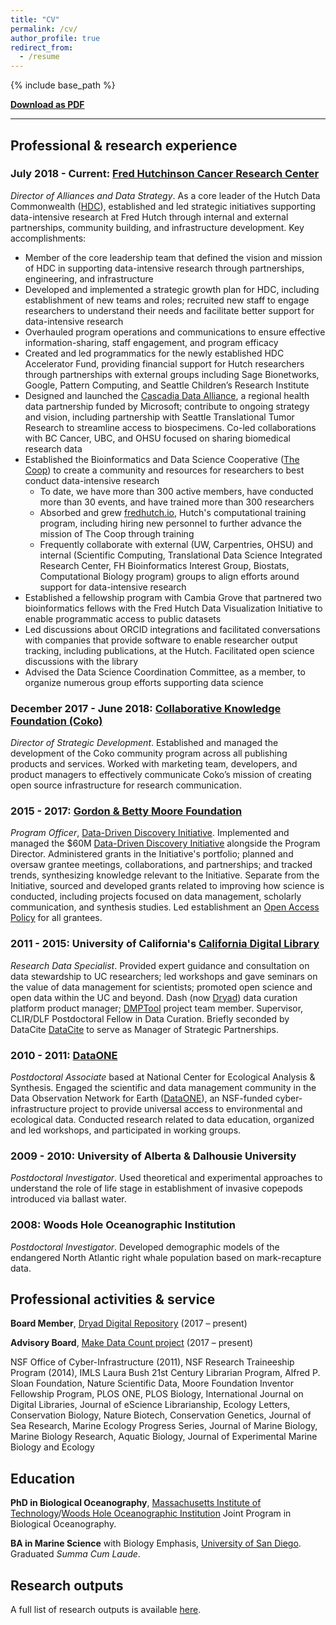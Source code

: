 ```yaml
---
title: "CV"
permalink: /cv/
author_profile: true
redirect_from:
  - /resume
---
```


{% include base_path %}

**[Download as PDF](https://strasser.github.io/files/cv.pdf)**

---

## Professional & research experience 

### July 2018 - Current: [Fred Hutchinson Cancer Research Center](http://fredhutch.org)

_Director of Alliances and Data Strategy_. As a core leader of the Hutch Data Commonwealth ([HDC](https://www.fredhutch.org/en/research/institutes-networks-ircs/hdc.html)), established and led strategic initiatives supporting data-intensive research at Fred Hutch through internal and external partnerships, community building, and infrastructure development. Key accomplishments:
- Member of the core leadership team that defined the vision and mission of HDC in supporting data-intensive research through partnerships, engineering, and infrastructure
- Developed and implemented a strategic growth plan for HDC, including establishment of new teams and roles; recruited new staff to engage researchers to understand their needs and facilitate better support for data-intensive research 
- Overhauled program operations and communications to ensure effective information-sharing, staff engagement, and program efficacy 
- Created and led programmatics for the newly established HDC Accelerator Fund, providing financial support for Hutch researchers through partnerships with external groups including Sage Bionetworks, Google, Pattern Computing, and Seattle Children’s Research Institute
- Designed and launched the [Cascadia Data Alliance](http://cascadiadataalliance.org), a regional health data partnership funded by Microsoft; contribute to ongoing strategy and vision, including partnership with Seattle Translational Tumor Research to streamline access to biospecimens. Co-led collaborations with BC Cancer, UBC, and OHSU focused on sharing biomedical research data 
- Established the Bioinformatics and Data Science Cooperative ([The Coop](\href{http://thecoop.fredhutch.org)) to create a community and resources for researchers to best conduct data-intensive research
  - To date, we have more than 300 active members, have conducted more than 30 events,  and have trained more than 300 researchers
  - Absorbed and grew [fredhutch.io](http://fredhutch.io), Hutch's computational training program, including hiring new personnel to further advance the mission of The Coop through training 
  - Frequently collaborate with external (UW, Carpentries, OHSU) and internal (Scientific Computing, Translational Data Science Integrated Research Center, FH Bioinformatics Interest Group, Biostats, Computational Biology program) groups to align efforts around support for data-intensive research
- Established a fellowship program with Cambia Grove that partnered two bioinformatics fellows with the Fred Hutch Data Visualization Initiative to enable programmatic access to public datasets 
- Led discussions about ORCID integrations and facilitated conversations with companies that provide software to enable researcher output tracking, including publications, at the Hutch. Facilitated open science discussions with the library
- Advised the Data Science Coordination Committee, as a member, to organize numerous group efforts supporting data science

### December 2017 - June 2018: [Collaborative Knowledge Foundation (Coko)](http://coko.foundation)

_Director of Strategic Development_. Established and managed the development of the Coko community program across all publishing products and services. Worked with marketing team, developers, and product managers to effectively communicate Coko’s mission of creating open source infrastructure for research communication.


### 2015 - 2017: [Gordon & Betty Moore Foundation](http://www.moore.org)

_Program Officer_, [Data-Driven Discovery Initiative](http://www.moore.org/programs/science/data-driven-discovery). Implemented and managed the $60M [Data-Driven Discovery Initiative](http://www.moore.org/programs/science/data-driven-discovery) alongside the Program Director. Administered grants in the Initiative's portfolio; planned and oversaw grantee meetings, collaborations, and partnerships; and tracked trends, synthesizing knowledge relevant to the Initiative. Separate from the Initiative, sourced and developed grants related to improving how science is conducted, including projects focused on data management, scholarly communication, and synthesis studies. Led establishment an [Open Access Policy](https://www.moore.org/article-detail?newsUrlName=moore-foundation-rolls-out-new-open-access-policy) for all grantees.


### 2011 - 2015: University of California's [California Digital Library](http://cdlib.org)

_Research Data Specialist_. Provided expert guidance and consultation on data stewardship to UC researchers; led workshops and gave seminars on the value of data management for scientists; promoted open science and open data within the UC and beyond. Dash (now [Dryad](http://datadryad.org)) data curation platform product manager; [DMPTool](http://dmptool.org) project team member. Supervisor, CLIR/DLF Postdoctoral Fellow in Data Curation. Briefly seconded by DataCite [DataCite](http://datacite.org) to serve as Manager of Strategic Partnerships.

### 2010 - 2011: [DataONE](http://dataone.org)

_Postdoctoral Associate_ based at National Center for Ecological Analysis & Synthesis. Engaged the scientific and data management community in the Data Observation Network for Earth ([DataONE](http://dataone.org)), an NSF-funded cyber-infrastructure project to provide universal access to environmental and ecological data. Conducted research related to data education, organized and led workshops, and participated in working groups.

### 2009 - 2010: University of Alberta & Dalhousie University

_Postdoctoral Investigator_. Used theoretical and experimental approaches to understand the role of life stage in establishment of invasive copepods introduced via ballast water.

### 2008: Woods Hole Oceanographic Institution

_Postdoctoral Investigator_. Developed demographic models of the endangered North Atlantic right whale population based on mark-recapture data.
  
## Professional activities & service

**Board Member**, [Dryad Digital Repository](http://datadryad.org) (2017 – present)

**Advisory Board**, [Make Data Count project](https://makedatacount.org/) (2017 – present)

NSF Office of Cyber-Infrastructure (2011), NSF Research Traineeship Program (2014), IMLS Laura Bush 21st Century Librarian Program, Alfred P. Sloan Foundation, Nature Scientific Data, Moore Foundation Inventor Fellowship Program, PLOS ONE, PLOS Biology, International Journal on Digital Libraries, Journal of eScience Librarianship, Ecology Letters, Conservation Biology, Nature Biotech, Conservation Genetics, Journal of Sea Research, Marine Ecology Progress Series, Journal of Marine Biology, Marine Biology Research, Aquatic Biology, Journal of Experimental Marine Biology and Ecology

## Education

**PhD in Biological Oceanography**, [Massachusetts Institute of Technology](http://www.mit.edu/)/[Woods Hole Oceanographic Institution](http://www.whoi.edu) Joint Program in Biological Oceanography. 

**BA in Marine Science** with Biology Emphasis, [University of San Diego](http://www.sandiego.edu/). Graduated _Summa Cum Laude_.


## Research outputs

A full list of research outputs is available [here](https://strasser.github.io/products/).

<!-- 
  <ul>{% for post in site.publications %}
    {% include archive-single-cv.html %}
  {% endfor %}</ul>
  
Talks
======
  <ul>{% for post in site.talks %}
    {% include archive-single-talk-cv.html %}
  {% endfor %}</ul>

-->
  
